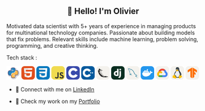 <h2 align="center">👋 Hello! I'm Olivier</h2>


Motivated data scientist with 5+ years of experience in managing products for multinational technology companies. Passionate about building models that fix problems. Relevant skills include machine learning, problem solving, programming, and creative thinking. 

Tech stack : 

<a href="https://www.python.org/" title="Python"><img src="icons/python.png" alt="Python" width="35px" height="35px"></a>
<a href="https://www.python.org/" title="HTML"><img src="icons/HTML.svg" alt="HTML" width="35px" height="35px"></a> 
<a href="https://www.python.org/" title="CSS"><img src="icons/CSS.svg" alt="CSS" width="35px" height="35px"></a> 
<a href="https://www.python.org/" title="JavaScript"><img src="icons/JavaScript.svg" alt="JavaScript" width="35px" height="35px"></a>
<a href="https://www.python.org/" title="C++"><img src="icons/C.svg" alt="C" width="35px" height="35px"></a> 
<a href="https://www.python.org/" title="C++"><img src="icons/CPP.svg" alt="C++" width="35px" height="35px"></a> 
<a href="https://www.python.org/" title="C++"><img src="icons/Flask-Light.svg" alt="C++" width="35px" height="35px"></a> 
<a href="https://www.python.org/" title="C++"><img src="icons/Django.svg" alt="C++" width="35px" height="35px"></a> 
<a href="https://www.python.org/" title="C++"><img src="icons/MySQL-Light.svg" alt="C++" width="35px" height="35px"></a> 
<a href="https://www.python.org/" title="C++"><img src="icons/Docker.svg" alt="C++" width="35px" height="35px"></a> 
<a href="https://www.python.org/" title="C++"><img src="icons/GCP-Light.svg" alt="C++" width="35px" height="35px"></a> 
<a href="https://www.python.org/" title="C++"><img src="icons/Linux-Light.svg" alt="C++" width="35px" height="35px"></a>
<a href="https://www.python.org/" title="C++"><img src="icons/TensorFlow-Light.svg" alt="C++" width="35px" height="35px"></a>

- :office: Connect with me on [LinkedIn](https://www.linkedin.com/in/olivierlepestipon/)

- 🎯 Check my work on my [Portfolio](https://olivierlpp.github.io/)
